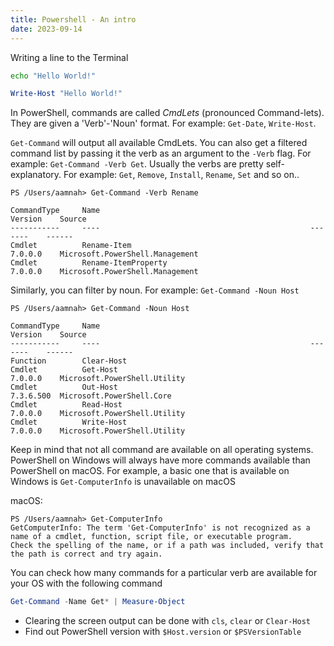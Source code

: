 ```yaml
---
title: Powershell - An intro
date: 2023-09-14
---
```



Writing a line to the Terminal

```bash
echo "Hello World!"
```

```ps1
Write-Host "Hello World!"
```


In PowerShell, commands are called _CmdLets_ (pronounced Command-lets). They are given a 'Verb'-'Noun' format. For example: `Get-Date`, `Write-Host`. 

`Get-Command` will output all available CmdLets. You can also get a filtered command list by passing it the verb as an argument to the `-Verb` flag. For example: `Get-Command -Verb Get`. Usually the verbs are pretty self-explanatory. For example: `Get`, `Remove`, `Install`, `Rename`, `Set` and so on.. 

```
PS /Users/aamnah> Get-Command -Verb Rename

CommandType     Name                                               Version    Source
-----------     ----                                               -------    ------
Cmdlet          Rename-Item                                        7.0.0.0    Microsoft.PowerShell.Management
Cmdlet          Rename-ItemProperty                                7.0.0.0    Microsoft.PowerShell.Management
```

Similarly, you can filter by noun. For example: `Get-Command -Noun Host`

```
PS /Users/aamnah> Get-Command -Noun Host

CommandType     Name                                               Version    Source
-----------     ----                                               -------    ------
Function        Clear-Host                                                    
Cmdlet          Get-Host                                           7.0.0.0    Microsoft.PowerShell.Utility
Cmdlet          Out-Host                                           7.3.6.500  Microsoft.PowerShell.Core
Cmdlet          Read-Host                                          7.0.0.0    Microsoft.PowerShell.Utility
Cmdlet          Write-Host                                         7.0.0.0    Microsoft.PowerShell.Utility
```

Keep in mind that not all command are available on all operating systems. PowerShell on Windows will always have more commands available than PowerShell on macOS. For example, a basic one that is available on Windows is `Get-ComputerInfo` is unavailable on macOS

macOS:

```
PS /Users/aamnah> Get-ComputerInfo         
GetComputerInfo: The term 'Get-ComputerInfo' is not recognized as a name of a cmdlet, function, script file, or executable program.
Check the spelling of the name, or if a path was included, verify that the path is correct and try again.
```

You can check how many commands for a particular verb are available for your OS with the following command

```ps1
Get-Command -Name Get* | Measure-Object
```

- Clearing the screen output can be done with `cls`, `clear` or `Clear-Host`
- Find out PowerShell version with `$Host.version` or `$PSVersionTable`